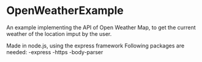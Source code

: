 # OpenWeatherExample

An example implementing the API of Open Weather Map, to get the current weather of the location imput by the user.

Made in node.js, using the express framework
Following packages are needed:
-express
-https
-body-parser
